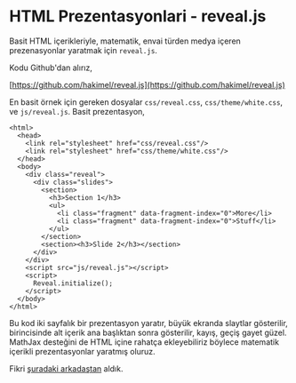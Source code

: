 # HTML Prezentasyonlari - reveal.js

Basit HTML içerikleriyle, matematik, envai türden medya içeren
prezenasyonlar yaratmak için `reveal.js`. 

Kodu Github'dan alırız,

[https://github.com/hakimel/reveal.js](https://github.com/hakimel/reveal.js)

En basit örnek için gereken dosyalar `css/reveal.css`,
`css/theme/white.css`, ve `js/reveal.js`. Basit prezentasyon,

```
<html>
  <head>
    <link rel="stylesheet" href="css/reveal.css"/>
    <link rel="stylesheet" href="css/theme/white.css"/>
  </head>
  <body>
    <div class="reveal">
      <div class="slides">
        <section>
          <h3>Section 1</h3>
          <ul>
            <li class="fragment" data-fragment-index="0">More</li>
            <li class="fragment" data-fragment-index="0">Stuff</li>
          </ul>
        </section>
        <section><h3>Slide 2</h3></section>
      </div>
    </div>
    <script src="js/reveal.js"></script>
    <script>
      Reveal.initialize();
    </script>        
  </body>
</html>
```

Bu kod iki sayfalık bir prezentasyon yaratır, büyük ekranda slaytlar
gösterilir, birincisinde alt içerik ana başlıktan sonra gösterilir,
kayış, geçiş gayet güzel. MathJax desteğini de HTML içine rahatça
ekleyebiliriz böylece matematik içerikli prezentasyonlar yaratmış oluruz. 

Fikri [şuradaki arkadaştan](https://mec560sbu.github.io/Prersentations/Pres_SystemDynamics.html#/1) aldık. 




